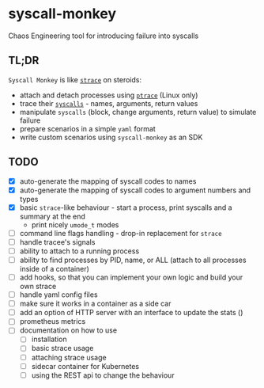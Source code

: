 # syscall-monkey
Chaos Engineering tool for introducing failure into syscalls


## TL;DR

`Syscall Monkey` is like [`strace`](https://man7.org/linux/man-pages/man1/strace.1.html) on steroids:

- attach and detach processes using [`ptrace`](https://man7.org/linux/man-pages/man2/ptrace.2.html) (Linux only)
- trace their [`syscalls`](https://man7.org/linux/man-pages/man2/syscalls.2.html) - names, arguments, return values
- manipulate `syscalls` (block, change arguments, return value) to simulate failure
- prepare scenarios in a simple `yaml` format
- write custom scenarios using `syscall-monkey` as an SDK

## TODO

- [x] auto-generate the mapping of syscall codes to names
- [x] auto-generate the mapping of syscall codes to argument numbers and types
- [x] basic `strace`-like behaviour - start a process, print syscalls and a summary at the end
  - print nicely `umode_t` modes
- [ ] command line flags handling - drop-in replacement for `strace`
- [ ] handle tracee's signals
- [ ] ability to attach to a running process
- [ ] ability to find processes by PID, name, or ALL (attach to all processes inside of a container)
- [ ] add hooks, so that you can implement your own logic and build your own strace
- [ ] handle yaml config files
- [ ] make sure it works in a container as a side car
- [ ] add an option of HTTP server with an interface to update the stats ()
- [ ] prometheus metrics
- [ ] documentation on how to use
  - [ ] installation
  - [ ] basic strace usage
  - [ ] attaching strace usage
  - [ ] sidecar container for Kubernetes
  - [ ] using the REST api to change the behaviour
